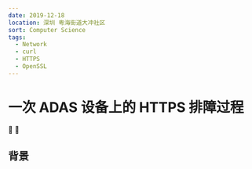 ```yaml
---
date: 2019-12-18
location: 深圳 粤海街道大冲社区
sort: Computer Science
tags:
  - Network
  - curl
  - HTTPS
  - OpenSSL
---
```


# 一次 ADAS 设备上的 HTTPS 排障过程

👷 🚧

## 背景
